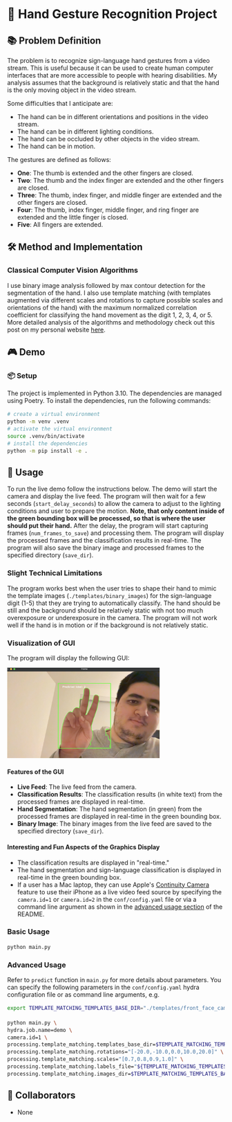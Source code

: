 # 🖖 Hand Gesture Recognition Project

## 📚 Problem Definition

The problem is to recognize sign-language hand gestures from a video stream. This is useful because it can be used to create human computer interfaces that are more accessible to people with hearing disabilities. My analysis assumes that the background is relatively static and that the hand is the only moving object in the video stream.

Some difficulties that I anticipate are:

- The hand can be in different orientations and positions in the video stream.
- The hand can be in different lighting conditions.
- The hand can be occluded by other objects in the video stream.
- The hand can be in motion.

The gestures are defined as follows:

- **One**: The thumb is extended and the other fingers are closed.
- **Two**: The thumb and the index finger are extended and the other fingers are closed.
- **Three**: The thumb, index finger, and middle finger are extended and the other fingers are closed.
- **Four**: The thumb, index finger, middle finger, and ring finger are extended and the little finger is closed.
- **Five**: All fingers are extended.

## 🛠️ Method and Implementation

### Classical Computer Vision Algorithms

I use binary image analysis followed by max contour detection for the segmentation of the hand. I also use template matching (with templates augmented via different scales and rotations to capture possible scales and orientations of the hand) with the maximum normalized correlation coefficient for classifying the hand movement as the digit 1, 2, 3, 4, or 5. More detailed analysis of the algorithms and methodology check out this post on my personal website [here](https://alexlavaee.me/projects/hand-gesture-recognition).

## 🎮 Demo

### 📦 Setup

The project is implemented in Python 3.10. The dependencies are managed using Poetry. To install the dependencies, run the following commands:

```bash
# create a virtual environment
python -m venv .venv
# activate the virtual environment
source .venv/bin/activate
# install the dependencies
python -m pip install -e .
```

## 🚀 Usage

To run the live demo follow the instructions below. The demo will start the camera and display the live feed. The program will then wait for a few seconds (`start_delay_seconds`) to allow the camera to adjust to the lighting conditions and user to prepare the motion. **Note, that only content inside of the green bounding box will be processed, so that is where the user should put their hand.** After the delay, the program will start capturing frames (`num_frames_to_save`) and processing them. The program will display the processed frames and the classification results in real-time. The program will also save the binary image and processed frames to the specified directory (`save_dir`).

### Slight Technical Limitations

The program works best when the user tries to shape their hand to mimic the template images (`./templates/binary_images`) for the sign-language digit (1-5) that they are trying to automatically classify. The hand should be still and the background should be relatively static with not too much overexposure or underexposure in the camera. The program will not work well if the hand is in motion or if the background is not relatively static.

### Visualization of GUI

The program will display the following GUI:

<img src="./reports/gui.png" width="70%">

#### Features of the GUI

- **Live Feed**: The live feed from the camera.
- **Classification Results**: The classification results (in white text) from the processed frames are displayed in real-time.
- **Hand Segmentation**: The hand segmentation (in green) from the processed frames are displayed in real-time in the green bounding box.
- **Binary Image**: The binary images from the live feed are saved to the specified directory (`save_dir`).

#### Interesting and Fun Aspects of the Graphics Display

- The classification results are displayed in "real-time."
- The hand segmentation and sign-language classification is displayed in real-time in the green bounding box.
- If a user has a Mac laptop, they can use Apple's [Continuity Camera](https://support.apple.com/en-us/102546) feature to use their iPhone as a live video feed source by specifying the `camera.id=1` or `camera.id=2` in the `conf/config.yaml` file or via a command line argument as shown in the [advanced usage section](#advanced-usage) of the README.

### Basic Usage

```bash
python main.py
```

### Advanced Usage

Refer to `predict` function in `main.py` for more details about parameters. You can specify the following parameters in the `conf/config.yaml` hydra configuration file or as command line arguments, e.g.

```bash
export TEMPLATE_MATCHING_TEMPLATES_BASE_DIR="./templates/front_face_camera/binary_hands"

python main.py \
hydra.job.name=demo \
camera.id=1 \
processing.template_matching.templates_base_dir=$TEMPLATE_MATCHING_TEMPLATES_BASE_DIR \
processing.template_matching.rotations="[-20.0,-10.0,0.0,10.0,20.0]" \
processing.template_matching.scales="[0.7,0.8,0.9,1.0]" \
processing.template_matching.labels_file="${TEMPLATE_MATCHING_TEMPLATES_BASE_DIR}/labels.csv" \
processing.template_matching.images_dir=$TEMPLATE_MATCHING_TEMPLATES_BASE_DIR
```

## 👥 Collaborators

* None